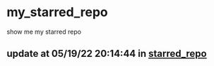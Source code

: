 # my_starred_repo
show me my starred repo

update at 05/19/22 20:14:44 in [starred_repo](./index.html)
---

